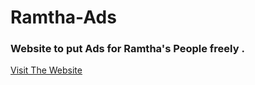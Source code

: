 # Ramtha-Ads
### Website to put Ads for Ramtha's People freely .

[Visit The Website](https://www.google.com "Ramtha-Ads")

